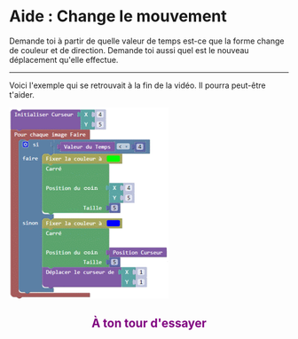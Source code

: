 # Aide : Change le mouvement

Demande toi à partir de quelle valeur de temps est-ce que la forme change de couleur et de direction.
Demande toi aussi quel est le nouveau déplacement qu'elle effectue.

***

Voici l'exemple qui se retrouvait à la fin de la vidéo. Il pourra peut-être t'aider.

![Exemple page 7][ex_p7]

## <span style="color: #800080"><center>À ton tour d'essayer</center></span>

[ex_p7]: img/animation_ex_4.png
